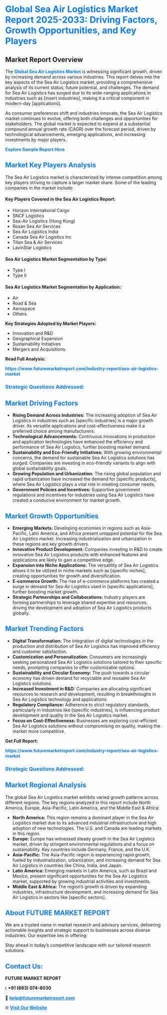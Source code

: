 <h1 style="color: #007BFF;">Global Sea Air Logistics Market Report 2025-2033: Driving Factors, Growth Opportunities, and Key Players</h1>

<section id="overview">
<h2>Market Report Overview</h2>
<p>The <a href="https://www.futuremarketreport.com/industry-report/sea-air-logistics-market" style="color: #007BFF; text-decoration: none;"><strong>Global Sea Air Logistics Market</strong></a> is witnessing significant growth, driven by increasing demand across various industries. This report delves into the key aspects of the Sea Air Logistics market, providing a comprehensive analysis of its current status, future potential, and challenges. The demand for Sea Air Logistics has surged due to its wide-ranging applications in industries such as [insert industries], making it a critical component in modern-day [applications].</p>
<p>As consumer preferences shift and industries innovate, the Sea Air Logistics market continues to evolve, offering both challenges and opportunities for stakeholders. The global market is expected to expand at a substantial compound annual growth rate (CAGR) over the forecast period, driven by technological advancements, emerging applications, and increasing investments by major players.</p>
</section>

<section id="overview">
<p><a href="https://www.futuremarketreport.com/request-sample/reportId=60283" style="color: #007BFF; text-decoration: none;"><strong>Explore Sample Report Here</strong></a></p>
</section>

<section id="key-players">
<h2 style="color: #007BFF;">Market Key Players Analysis</h2>
<p>The Sea Air Logistics market is characterized by intense competition among key players striving to capture a larger market share. Some of the leading companies in the market include:</p>
<h4>Key Players Covered in the Sea Air Logistics Report:</h4>
<ul><li>Horizon International Cargo</li><li>SNCF Logistics</li><li>Sea-Air Logistics (Hong Kong)</li><li>Rosan Sea Air Services</li><li>Sea Air Logistics India</li><li>Canada Sea Air Logistics Inc</li><li>Titan Sea &amp; Air Services</li><li>LavinStar Logistics</li></ul>
<h4>Sea Air Logistics Market Segmentation by Type:</h4>
<ul><li>Type I</li><li>Type II</li></ul>

<h4>Sea Air Logistics Market Segmentation by Application:</h4>
<ul><li>Air</li><li>Road &amp; Sea</li><li>Aerospace</li><li>Others</li></ul>
<p><strong>Key Strategies Adopted by Market Players:</strong></p>
<ul>
<li>Innovation and R&D</li>
<li>Geographical Expansion</li>
<li>Sustainability Initiatives</li>
<li>Mergers and Acquisitions</li>
</ul>
</section>

<section>
<p><strong>Read Full Analysis: </strong></p><a href="https://www.futuremarketreport.com/industry-report/sea-air-logistics-market" style="color: #007BFF; text-decoration: none;"><strong>https://www.futuremarketreport.com/industry-report/sea-air-logistics-market</strong></a>
<h3 style="color: #007BFF;">Strategic Questions Addressed:</h3>
</section>

<section id="driving-factors">
<h2 style="color: #007BFF;">Market Driving Factors</h2>
<ul>
<li><strong>Rising Demand Across Industries:</strong> The increasing adoption of Sea Air Logistics in industries such as [specific industries] is a major growth driver. Its versatile applications and cost-effectiveness make it a preferred choice among manufacturers.</li>
<li><strong>Technological Advancements:</strong> Continuous innovations in production and application technologies have enhanced the efficiency and performance of Sea Air Logistics, further boosting market demand.</li>
<li><strong>Sustainability and Eco-Friendly Initiatives:</strong> With growing environmental concerns, the demand for sustainable Sea Air Logistics solutions has surged. Companies are investing in eco-friendly variants to align with global sustainability goals.</li>
<li><strong>Growing Population and Urbanization:</strong> The rising global population and rapid urbanization have increased the demand for [specific products], where Sea Air Logistics plays a vital role in meeting consumer needs.</li>
<li><strong>Government Policies and Incentives:</strong> Supportive government regulations and incentives for industries using Sea Air Logistics have created a conducive environment for market growth.</li>
</ul>
</section>

<section id="growth-opportunities">
<h2 style="color: #007BFF;">Market Growth Opportunities</h2>
<ul>
<li><strong>Emerging Markets:</strong> Developing economies in regions such as Asia-Pacific, Latin America, and Africa present untapped potential for the Sea Air Logistics market. Increasing industrialization and urbanization in these regions are key growth drivers.</li>
<li><strong>Innovative Product Development:</strong> Companies investing in R&D to create innovative Sea Air Logistics products with enhanced features and applications are likely to gain a competitive edge.</li>
<li><strong>Expansion into Niche Applications:</strong> The versatility of Sea Air Logistics allows it to be utilized in niche markets such as [specific niches], creating opportunities for growth and diversification.</li>
<li><strong>E-commerce Growth:</strong> The rise of e-commerce platforms has created a surge in demand for Sea Air Logistics used in [specific applications], further boosting market growth.</li>
<li><strong>Strategic Partnerships and Collaborations:</strong> Industry players are forming partnerships to leverage shared expertise and resources, driving the development and adoption of Sea Air Logistics products globally.</li>
</ul>
</section>

<section id="trending-factors">
<h2 style="color: #007BFF;">Market Trending Factors</h2>
<ul>
<li><strong>Digital Transformation:</strong> The integration of digital technologies in the production and distribution of Sea Air Logistics has improved efficiency and customer satisfaction.</li>
<li><strong>Customization and Personalization:</strong> Consumers are increasingly seeking personalized Sea Air Logistics solutions tailored to their specific needs, prompting companies to offer customizable options.</li>
<li><strong>Sustainability and Circular Economy:</strong> The push towards a circular economy has driven demand for recyclable and reusable Sea Air Logistics solutions.</li>
<li><strong>Increased Investment in R&D:</strong> Companies are allocating significant resources to research and development, resulting in breakthroughs in Sea Air Logistics technology and applications.</li>
<li><strong>Regulatory Compliance:</strong> Adherence to strict regulatory standards, particularly in industries like [specific industries], is influencing product development and quality in the Sea Air Logistics market.</li>
<li><strong>Focus on Cost-Effectiveness:</strong> Businesses are exploring cost-efficient Sea Air Logistics solutions without compromising on quality, making the market more competitive.</li>
</ul>
</section>

<section>
<p><strong>Get Full Report: </strong></p><a href="https://www.futuremarketreport.com/industry-report/sea-air-logistics-market" style="color: #007BFF; text-decoration: none;"><strong>https://www.futuremarketreport.com/industry-report/sea-air-logistics-market</strong></a>
<h3 style="color: #007BFF;">Strategic Questions Addressed:</h3>
</section>


<section id="regional-analysis">
<h2 style="color: #007BFF;">Market Regional Analysis</h2>
<p>The global Sea Air Logistics market exhibits varied growth patterns across different regions. The key regions analyzed in this report include North America, Europe, Asia-Pacific, Latin America, and the Middle East & Africa:</p>
<ul>
<li><strong>North America:</strong> This region remains a dominant player in the Sea Air Logistics market due to its advanced industrial infrastructure and high adoption of new technologies. The U.S. and Canada are leading markets in this region.</li>
<li><strong>Europe:</strong> Europe has witnessed steady growth in the Sea Air Logistics market, driven by stringent environmental regulations and a focus on sustainability. Key countries include Germany, France, and the U.K.</li>
<li><strong>Asia-Pacific:</strong> The Asia-Pacific region is experiencing rapid growth, fueled by industrialization, urbanization, and increasing demand for Sea Air Logistics in countries like China, India, and Japan.</li>
<li><strong>Latin America:</strong> Emerging markets in Latin America, such as Brazil and Mexico, present significant opportunities for the Sea Air Logistics market, supported by growing industrial activities and investments.</li>
<li><strong>Middle East & Africa:</strong> The region’s growth is driven by expanding industries, infrastructure development, and increasing demand for Sea Air Logistics in sectors like [specific sectors].</li>
</ul>
</section>

<footer>
<h2 style="color: #007BFF;">About FUTURE MARKET REPORT</h2>
<p>We are a trusted name in market research and advisory services, delivering actionable insights and strategic support to businesses across diverse industries. Our expertise lies in offering:</p>

<p>Stay ahead in today’s competitive landscape with our tailored research solutions.</p>

<h2 style="color: #007BFF;">Contact Us:</h2>
<p><strong>FUTURE MARKET REPORT</strong></p>
<p>📞 <strong>+91 (883) 074-8030</strong></p>
<p>📧 <strong><a href="mailto:help@futuremarketreport.com" style="color: #007BFF;">help@futuremarketreport.com</a></strong></p>
<p>🌐 <strong><a href="https://www.futuremarketreport.com/" style="color: #007BFF;">Visit Our Website</a></strong></p>
</footer>